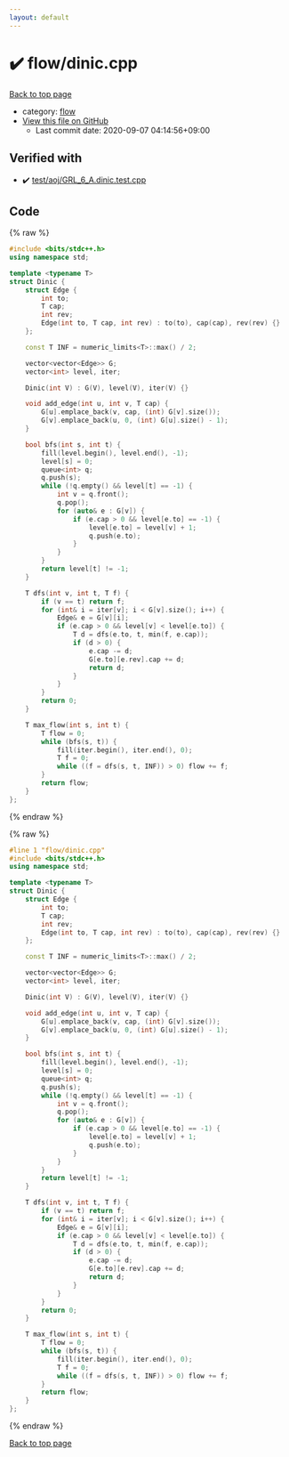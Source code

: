 ```yaml
---
layout: default
---
```


<!-- mathjax config similar to math.stackexchange -->
<script type="text/javascript" async
  src="https://cdnjs.cloudflare.com/ajax/libs/mathjax/2.7.5/MathJax.js?config=TeX-MML-AM_CHTML">
</script>
<script type="text/x-mathjax-config">
  MathJax.Hub.Config({
    TeX: { equationNumbers: { autoNumber: "AMS" }},
    tex2jax: {
      inlineMath: [ ['$','$'] ],
      processEscapes: true
    },
    "HTML-CSS": { matchFontHeight: false },
    displayAlign: "left",
    displayIndent: "2em"
  });
</script>

<script type="text/javascript" src="https://cdnjs.cloudflare.com/ajax/libs/jquery/3.4.1/jquery.min.js"></script>
<script src="https://cdn.jsdelivr.net/npm/jquery-balloon-js@1.1.2/jquery.balloon.min.js" integrity="sha256-ZEYs9VrgAeNuPvs15E39OsyOJaIkXEEt10fzxJ20+2I=" crossorigin="anonymous"></script>
<script type="text/javascript" src="../../assets/js/copy-button.js"></script>
<link rel="stylesheet" href="../../assets/css/copy-button.css" />


# :heavy_check_mark: flow/dinic.cpp

<a href="../../index.html">Back to top page</a>

* category: <a href="../../index.html#cff5497121104c2b8e0cb41ed2083a9b">flow</a>
* <a href="{{ site.github.repository_url }}/blob/master/flow/dinic.cpp">View this file on GitHub</a>
    - Last commit date: 2020-09-07 04:14:56+09:00




## Verified with

* :heavy_check_mark: <a href="../../verify/test/aoj/GRL_6_A.dinic.test.cpp.html">test/aoj/GRL_6_A.dinic.test.cpp</a>


## Code

<a id="unbundled"></a>
{% raw %}
```cpp
#include <bits/stdc++.h>
using namespace std;

template <typename T>
struct Dinic {
    struct Edge {
        int to;
        T cap;
        int rev;
        Edge(int to, T cap, int rev) : to(to), cap(cap), rev(rev) {}
    };

    const T INF = numeric_limits<T>::max() / 2;

    vector<vector<Edge>> G;
    vector<int> level, iter;

    Dinic(int V) : G(V), level(V), iter(V) {}

    void add_edge(int u, int v, T cap) {
        G[u].emplace_back(v, cap, (int) G[v].size());
        G[v].emplace_back(u, 0, (int) G[u].size() - 1);
    }

    bool bfs(int s, int t) {
        fill(level.begin(), level.end(), -1);
        level[s] = 0;
        queue<int> q;
        q.push(s);
        while (!q.empty() && level[t] == -1) {
            int v = q.front();
            q.pop();
            for (auto& e : G[v]) {
                if (e.cap > 0 && level[e.to] == -1) {
                    level[e.to] = level[v] + 1;
                    q.push(e.to);
                }
            }
        }
        return level[t] != -1;
    }

    T dfs(int v, int t, T f) {
        if (v == t) return f;
        for (int& i = iter[v]; i < G[v].size(); i++) {
            Edge& e = G[v][i];
            if (e.cap > 0 && level[v] < level[e.to]) {
                T d = dfs(e.to, t, min(f, e.cap));
                if (d > 0) {
                    e.cap -= d;
                    G[e.to][e.rev].cap += d;
                    return d;
                }
            }
        }
        return 0;
    }

    T max_flow(int s, int t) {
        T flow = 0;
        while (bfs(s, t)) {
            fill(iter.begin(), iter.end(), 0);
            T f = 0;
            while ((f = dfs(s, t, INF)) > 0) flow += f;
        }
        return flow;
    }
};
```
{% endraw %}

<a id="bundled"></a>
{% raw %}
```cpp
#line 1 "flow/dinic.cpp"
#include <bits/stdc++.h>
using namespace std;

template <typename T>
struct Dinic {
    struct Edge {
        int to;
        T cap;
        int rev;
        Edge(int to, T cap, int rev) : to(to), cap(cap), rev(rev) {}
    };

    const T INF = numeric_limits<T>::max() / 2;

    vector<vector<Edge>> G;
    vector<int> level, iter;

    Dinic(int V) : G(V), level(V), iter(V) {}

    void add_edge(int u, int v, T cap) {
        G[u].emplace_back(v, cap, (int) G[v].size());
        G[v].emplace_back(u, 0, (int) G[u].size() - 1);
    }

    bool bfs(int s, int t) {
        fill(level.begin(), level.end(), -1);
        level[s] = 0;
        queue<int> q;
        q.push(s);
        while (!q.empty() && level[t] == -1) {
            int v = q.front();
            q.pop();
            for (auto& e : G[v]) {
                if (e.cap > 0 && level[e.to] == -1) {
                    level[e.to] = level[v] + 1;
                    q.push(e.to);
                }
            }
        }
        return level[t] != -1;
    }

    T dfs(int v, int t, T f) {
        if (v == t) return f;
        for (int& i = iter[v]; i < G[v].size(); i++) {
            Edge& e = G[v][i];
            if (e.cap > 0 && level[v] < level[e.to]) {
                T d = dfs(e.to, t, min(f, e.cap));
                if (d > 0) {
                    e.cap -= d;
                    G[e.to][e.rev].cap += d;
                    return d;
                }
            }
        }
        return 0;
    }

    T max_flow(int s, int t) {
        T flow = 0;
        while (bfs(s, t)) {
            fill(iter.begin(), iter.end(), 0);
            T f = 0;
            while ((f = dfs(s, t, INF)) > 0) flow += f;
        }
        return flow;
    }
};

```
{% endraw %}

<a href="../../index.html">Back to top page</a>

